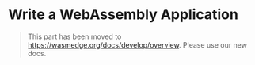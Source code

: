 # Write a WebAssembly Application

> This part has been moved to <https://wasmedge.org/docs/develop/overview>. Please use our new docs.
